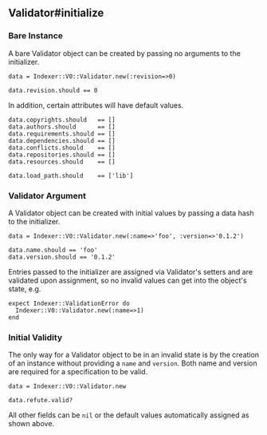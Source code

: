 ## Validator#initialize

### Bare Instance

A bare Validator object can be created by passing no arguments
to the initializer.

    data = Indexer::V0::Validator.new(:revision=>0)

    data.revision.should == 0

In addition, certain attributes will have default values.

    data.copyrights.should   == []
    data.authors.should      == []
    data.requirements.should == []
    data.dependencies.should == []
    data.conflicts.should    == []
    data.repositories.should == []
    data.resources.should    == []

    data.load_path.should    == ['lib']

### Validator Argument

A Validator object can be created with initial values by passing a data
hash to the initializer.

    data = Indexer::V0::Validator.new(:name=>'foo', :version=>'0.1.2')

    data.name.should == 'foo'
    data.version.should == '0.1.2'

Entries passed to the initializer are assigned via Validator's setters
and are validated upon assignment, so no invalid values can get into the
object's state, e.g.

    expect Indexer::ValidationError do
      Indexer::V0::Validator.new(:name=>1)
    end

### Initial Validity 

The only way for a Validator object to be in an invalid state is
by the creation of an instance without providing a `name` and `version`.
Both name and version are required for a specification to be valid.

    data = Indexer::V0::Validator.new

    data.refute.valid?

All other fields can be `nil` or the default values automatically assigned
as shown above.

